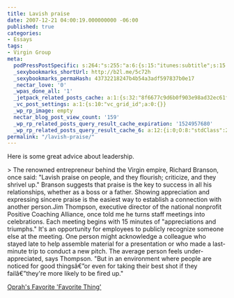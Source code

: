 ```yaml
---
title: Lavish praise
date: 2007-12-21 04:00:19.000000000 -06:00
published: true
categories:
- Essays
tags:
- Virgin Group
meta:
  podPressPostSpecific: s:264:"s:255:"a:6:{s:15:"itunes:subtitle";s:15:"##PostExcerpt##";s:14:"itunes:summary";s:15:"##PostExcerpt##";s:15:"itunes:keywords";s:17:"##WordPressCats##";s:13:"itunes:author";s:10:"##Global##";s:15:"itunes:explicit";s:7:"Default";s:12:"itunes:block";s:7:"Default";}";";
  _sexybookmarks_shortUrl: http://b2l.me/5c72h
  _sexybookmarks_permaHash: 43732218247b4b54a3adf597837b0e17
  _nectar_love: '0'
  _wpas_done_all: '1'
  _jetpack_related_posts_cache: a:1:{s:32:"8f6677c9d6b0f903e98ad32ec61f8deb";a:2:{s:7:"expires";i:1446629492;s:7:"payload";a:3:{i:0;a:1:{s:2:"id";i:586;}i:1;a:1:{s:2:"id";i:1038;}i:2;a:1:{s:2:"id";i:241;}}}}
  _vc_post_settings: a:1:{s:10:"vc_grid_id";a:0:{}}
  _wp_rp_image: empty
  nectar_blog_post_view_count: '159'
  _wp_rp_related_posts_query_result_cache_expiration: '1524957680'
  _wp_rp_related_posts_query_result_cache_6: a:12:{i:0;O:8:"stdClass":2:{s:7:"post_id";s:3:"318";s:5:"score";s:17:"81.21371559966651";}i:1;O:8:"stdClass":2:{s:7:"post_id";s:3:"874";s:5:"score";s:17:"79.36444419166557";}i:2;O:8:"stdClass":2:{s:7:"post_id";s:3:"261";s:5:"score";s:17:"77.80421941516173";}i:3;O:8:"stdClass":2:{s:7:"post_id";s:4:"1176";s:5:"score";s:17:"76.88144761923469";}i:4;O:8:"stdClass":2:{s:7:"post_id";s:4:"1117";s:5:"score";s:16:"74.9866849812318";}i:5;O:8:"stdClass":2:{s:7:"post_id";s:3:"742";s:5:"score";s:16:"74.9866849812318";}i:6;O:8:"stdClass":2:{s:7:"post_id";s:4:"1417";s:5:"score";s:17:"74.47912393966004";}i:7;O:8:"stdClass":2:{s:7:"post_id";s:4:"1305";s:5:"score";s:17:"70.99256966053031";}i:8;O:8:"stdClass":2:{s:7:"post_id";s:3:"319";s:5:"score";s:17:"70.99256966053031";}i:9;O:8:"stdClass":2:{s:7:"post_id";s:4:"1289";s:5:"score";s:17:"70.48500861895855";}i:10;O:8:"stdClass":2:{s:7:"post_id";s:4:"1309";s:5:"score";s:17:"69.45264962686511";}i:11;O:8:"stdClass":2:{s:7:"post_id";s:4:"1196";s:5:"score";s:17:"69.45264962686511";}}
permalink: "/lavish-praise/"
---
```

<p>Here is some great advice about leadership.</p>
> The renowned entrepreneur behind the Virgin empire, Richard Branson, once said: "Lavish praise on people, and they flourish; criticize, and they shrivel up." Branson suggests that praise is the key to success in all his relationships, whether as a boss or a father. Showing appreciation and expressing sincere praise is the easiest way to establish a connection with another person.Jim Thompson, executive director of the national nonprofit Positive Coaching Alliance, once told me he turns staff meetings into celebrations. Each meeting begins with 15 minutes of "appreciations and triumphs." It's an opportunity for employees to publicly recognize someone else at the meeting. One person might acknowledge a colleague who stayed late to help assemble material for a presentation or who made a last-minute trip to conduct a new pitch. The average person feels under-appreciated, says Thompson. "But in an environment where people are noticed for good thingsâ€”or even for taking their best shot if they failâ€”they're more likely to be fired up."</p></blockquote>
<p><a href="http://www.businessweek.com/smallbiz/content/dec2007/sb20071214_702526.htm" rel="nofollow">Oprah's Favorite 'Favorite Thing'</a></p>
